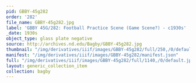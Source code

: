 ```yaml
---
pid: GBBY-45g282
order: '282'
file_name: GBBY-45g282.jpg
label: 'GBBY 45G/282: Football Practice Scene (Game Scene?) - c1930s'
_date: 1930s
object_type: glass plate negative
source: http://archives.nd.edu/Bagby/GBBY-45g282.jpg
thumbnail: "/img/derivatives/iiif/images/GBBY-45g282/full/250,/0/default.jpg"
manifest: "/img/derivatives/iiif/images/GBBY-45g282/manifest.json"
full: "/img/derivatives/iiif/images/GBBY-45g282/full/1140,/0/default.jpg"
layout: generic_collection_item
collection: bagby
---
```

